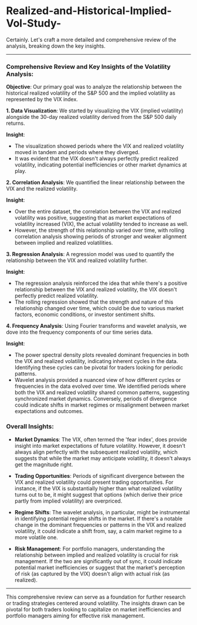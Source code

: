 # Realized-and-Historical-Implied-Vol-Study-

Certainly. Let's craft a more detailed and comprehensive review of the analysis, breaking down the key insights.

---

### Comprehensive Review and Key Insights of the Volatility Analysis:

**Objective**: 
Our primary goal was to analyze the relationship between the historical realized volatility of the S&P 500 and the implied volatility as represented by the VIX index.

**1. Data Visualization**:
We started by visualizing the VIX (implied volatility) alongside the 30-day realized volatility derived from the S&P 500 daily returns. 

**Insight**: 
- The visualization showed periods where the VIX and realized volatility moved in tandem and periods where they diverged. 
- It was evident that the VIX doesn't always perfectly predict realized volatility, indicating potential inefficiencies or other market dynamics at play.

**2. Correlation Analysis**:
We quantified the linear relationship between the VIX and the realized volatility. 

**Insight**:
- Over the entire dataset, the correlation between the VIX and realized volatility was positive, suggesting that as market expectations of volatility increased (VIX), the actual volatility tended to increase as well. 
- However, the strength of this relationship varied over time, with rolling correlation analysis showing periods of stronger and weaker alignment between implied and realized volatilities.

**3. Regression Analysis**:
A regression model was used to quantify the relationship between the VIX and realized volatility further.

**Insight**:
- The regression analysis reinforced the idea that while there's a positive relationship between the VIX and realized volatility, the VIX doesn't perfectly predict realized volatility. 
- The rolling regression showed that the strength and nature of this relationship changed over time, which could be due to various market factors, economic conditions, or investor sentiment shifts.

**4. Frequency Analysis**:
Using Fourier transforms and wavelet analysis, we dove into the frequency components of our time series data.

**Insight**:
- The power spectral density plots revealed dominant frequencies in both the VIX and realized volatility, indicating inherent cycles in the data. Identifying these cycles can be pivotal for traders looking for periodic patterns.
- Wavelet analysis provided a nuanced view of how different cycles or frequencies in the data evolved over time. We identified periods where both the VIX and realized volatility shared common patterns, suggesting synchronized market dynamics. Conversely, periods of divergence could indicate shifts in market regimes or misalignment between market expectations and outcomes.

### Overall Insights:

- **Market Dynamics**: The VIX, often termed the 'fear index', does provide insight into market expectations of future volatility. However, it doesn't always align perfectly with the subsequent realized volatility, which suggests that while the market may anticipate volatility, it doesn't always get the magnitude right.
  
- **Trading Opportunities**: Periods of significant divergence between the VIX and realized volatility could present trading opportunities. For instance, if the VIX is substantially higher than what realized volatility turns out to be, it might suggest that options (which derive their price partly from implied volatility) are overpriced.

- **Regime Shifts**: The wavelet analysis, in particular, might be instrumental in identifying potential regime shifts in the market. If there's a notable change in the dominant frequencies or patterns in the VIX and realized volatility, it could indicate a shift from, say, a calm market regime to a more volatile one.

- **Risk Management**: For portfolio managers, understanding the relationship between implied and realized volatility is crucial for risk management. If the two are significantly out of sync, it could indicate potential market inefficiencies or suggest that the market's perception of risk (as captured by the VIX) doesn't align with actual risk (as realized).

---

This comprehensive review can serve as a foundation for further research or trading strategies centered around volatility. The insights drawn can be pivotal for both traders looking to capitalize on market inefficiencies and portfolio managers aiming for effective risk management.
